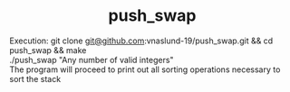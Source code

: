 # <h1 align="center" > push_swap </h1>

Execution: git clone git@github.com:vnaslund-19/push_swap.git && cd push_swap && make <br>
           ./push_swap "Any number of valid integers" <br>
The program will proceed to print out all sorting operations necessary to sort the stack
